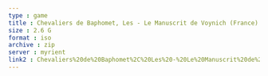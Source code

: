 ```yaml
---
type : game
title : Chevaliers de Baphomet, Les - Le Manuscrit de Voynich (France)
size : 2.6 G
format : iso
archive : zip
server : myrient
link2 : Chevaliers%20de%20Baphomet%2C%20Les%20-%20Le%20Manuscrit%20de%20Voynich%20%28France%29
---
```

